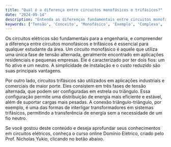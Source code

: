 ```yaml
---
title: "Qual é a diferença entre circuitos monofásicos e trifásicos?"
date: "2024-09-14"
description: "Entenda as diferenças fundamentais entre circuitos monofásicos e trifásicos no contexto de engenharia elétrica."
keywords: ['Tensão', 'Conceito', 'Monofásico', 'Exemplo', 'Complexo', 'Triângulo-Triângulo']
---
```


Os circuitos elétricos são fundamentais para a engenharia, e compreender a diferença entre circuitos monofásicos e trifásicos é essencial para qualquer estudante da área. Um circuito monofásico é aquele que utiliza uma única fase de tensão alternada, geralmente encontrado em aplicações residenciais e pequenas empresas. Ele é caracterizado por ter dois fios: um fio ativo e um neutro. A simplicidade de instalação e o custo reduzido são suas principais vantagens.

Por outro lado, circuitos trifásicos são utilizados em aplicações industriais e comerciais de maior porte. Eles consistem em três fases de tensão alternada, que podem ser configuradas em estrela ou triângulo. Essa configuração permite uma distribuição de energia mais eficiente e estável, além de suportar cargas mais pesadas. A conexão triângulo-triângulo, por exemplo, é uma das formas de interligar transformadores em sistemas trifásicos, permitindo a transferência de energia sem a necessidade de um fio neutro.

Se você gostou deste conteúdo e deseja aprofundar seus conhecimentos em circuitos elétricos, conheça o curso online Domínio Elétrico, criado pelo Prof. Nicholas Yukio, clicando no botão abaixo.